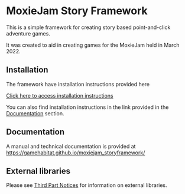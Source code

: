 # MoxieJam Story Framework

This is a simple framework for creating story based point-and-click adventure games.

It was created to aid in creating games for the MoxieJam held in March 2022.

## Installation

The framework have installation instructions provided here

[Click here to access installation instructions](Documentation~/manual/install.md)

You can also find installation instructions in the link provided in the [Documentation](#documentation) section.

## Documentation

A manual and technical documentation is provided at https://gamehabitat.github.io/moxiejam_storyframework/ 

## External libraries

Please see [Third Part Notices](Third%20Party%20Notices.md) for information on external libraries.
